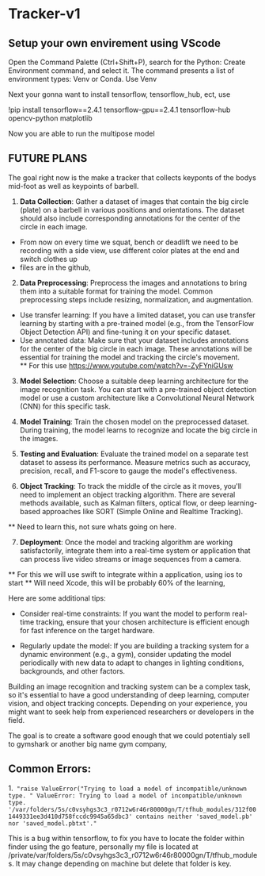 # Tracker-v1

## Setup your own envirement using VScode

Open the Command Palette (Ctrl+Shift+P), search for the Python: Create Environment command, and select it. 
The command presents a list of environment types: Venv or Conda. Use Venv

Next your gonna want to install tensorflow, tensorflow_hub, ect, use

!pip install tensorflow==2.4.1 tensorflow-gpu==2.4.1 tensorflow-hub opencv-python matplotlib

Now you are able to run the multipose model






## FUTURE PLANS

The goal right now is the make a tracker that collects keyponts of the bodys mid-foot as well as keypoints of barbell.

1. **Data Collection**: Gather a dataset of images that contain the big circle (plate) on a barbell in various positions and orientations. The dataset should also include corresponding annotations for the center of the circle in each image.

  - From now on every time we squat, bench or deadlift we need to be recording with a side view, use different color plates at the end and switch clothes up
  - files are in the github,


2. **Data Preprocessing**: Preprocess the images and annotations to bring them into a suitable format for training the model. Common preprocessing steps include resizing, normalization, and augmentation.

  - Use transfer learning: If you have a limited dataset, you can use transfer learning by starting with a pre-trained model (e.g., from the TensorFlow Object Detection API) and fine-tuning it on your specific dataset.
  - Use annotated data: Make sure that your dataset includes annotations for the center of the big circle in each image. These annotations will be essential for training the model and tracking the circle's movement.  
    ** For this use https://www.youtube.com/watch?v=-ZyFYniGUsw

3. **Model Selection**: Choose a suitable deep learning architecture for the image recognition task. You can start with a pre-trained object detection model or use a custom architecture like a Convolutional Neural Network (CNN) for this specific task.
    
4. **Model Training**: Train the chosen model on the preprocessed dataset. During training, the model learns to recognize and locate the big circle in the images.
    
5. **Testing and Evaluation**: Evaluate the trained model on a separate test dataset to assess its performance. Measure metrics such as accuracy, precision, recall, and F1-score to gauge the model's effectiveness.
    
6. **Object Tracking**: To track the middle of the circle as it moves, you'll need to implement an object tracking algorithm. There are several methods available, such as Kalman filters, optical flow, or deep learning-based approaches like SORT (Simple Online and Realtime Tracking).

  ** Need to learn this, not sure whats going on here.
    
7. **Deployment**: Once the model and tracking algorithm are working satisfactorily, integrate them into a real-time system or application that can process live video streams or image sequences from a camera.
    
  ** For this we will use swift to integrate within a application, using ios to start
  ** Will need Xcode, this will be probably 60% of the learning,


Here are some additional tips:

    
- Consider real-time constraints: If you want the model to perform real-time tracking, ensure that your chosen architecture is efficient enough for fast inference on the target hardware.
    
- Regularly update the model: If you are building a tracking system for a dynamic environment (e.g., a gym), consider updating the model periodically with new data to adapt to changes in lighting conditions, backgrounds, and other factors.
    

Building an image recognition and tracking system can be a complex task, so it's essential to have a good understanding of deep learning, computer vision, and object tracking concepts. Depending on your experience, you might want to seek help from experienced researchers or developers in the field.



The goal is to create a software good enough that we could potentialy sell to gymshark or another big name gym company,





## Common Errors:

1.``` "raise ValueError("Trying to load a model of incompatible/unknown type. "
ValueError: Trying to load a model of incompatible/unknown type. '/var/folders/5s/c0vsyhgs3c3_r0712w6r46r80000gn/T/tfhub_modules/312f001449331ee3d410d758fccdc9945a65dbc3' contains neither 'saved_model.pb' nor 'saved_model.pbtxt'."```

  This is a bug within tensorflow, to fix you have to locate the folder within finder using the go feature, personally my file is located at /private/var/folders/5s/c0vsyhgs3c3_r0712w6r46r80000gn/T/tfhub_modules. It may change depending on machine but delete that folder is key.



